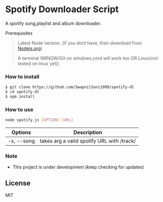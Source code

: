 # Spotify Downloader Script
A spotify song,playlist and album downloader.

Prerequisites
> Latest Node version. (if you dont have, then download from [Nodejs.org](https://nodejs.org/))
>
> A terminal (MINGW/Git on windows,cmd will work too OR Linux(not tested on linux yet))


### How to install

```sh
$ git clone https://github.com/SwapnilSoni1999/spotify-dl 
$ cd spotify-dl
$ npm install
```

### How to use

```sh
node spotify.js [OPTION] [URL]
```
| Options | Description |
| ------ | ------ |
| -s, --song | takes arg a valid spotify URL with <url>/track/<track-id> |

### Note
- This project is under development (keep checking for updates)

License
----

MIT